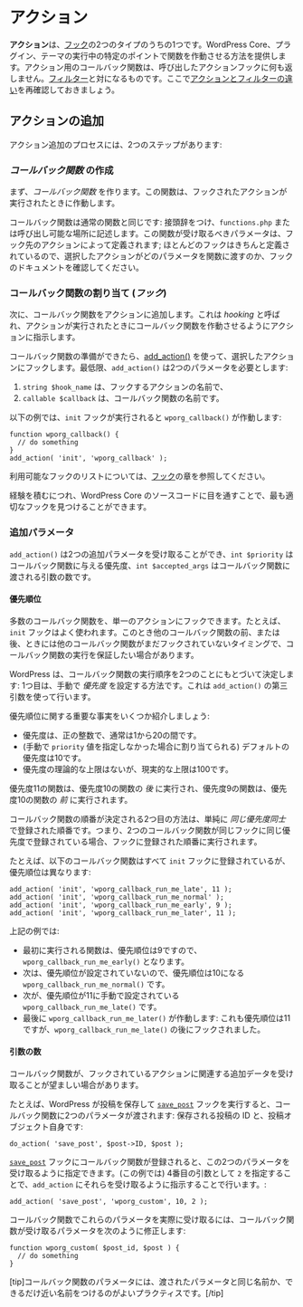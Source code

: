 <!-- 
# Actions
 -->
# アクション

<!-- 
**Actions** are one of the two types of [Hooks](https://developer.wordpress.org/plugins/hooks/). They provide a way for running a function at a specific point in the execution of WordPress Core, plugins, and themes. Callback functions for an Action do not return anything back to the calling Action hook. They are the counterpart to [Filters](https://developer.wordpress.org/plugins/hooks/filters/). Here is a refresher of [the difference between actions and filters](https://developer.wordpress.org/plugins/hooks/#actions-vs-filters).
 -->
**アクション**は、[フック](https://developer.wordpress.org/plugins/hooks/)の2つのタイプのうちの1つです。WordPress Core、プラグイン、テーマの実行中の特定のポイントで関数を作動させる方法を提供します。アクション用のコールバック関数は、呼び出したアクションフックに何も返しません。[フィルター](https://developer.wordpress.org/plugins/hooks/filters/)と対になるものです。ここで[アクションとフィルターの違い](https://developer.wordpress.org/plugins/hooks/#actions-vs-filters)を再確認しておきましょう。

<!-- 
## Adding an Action
 -->
## アクションの追加

<!-- 
The process of adding an action includes two steps:
 -->
アクション追加のプロセスには、2つのステップがあります:

<!-- 
### Create a _callback function_
 -->
### _コールバック関数_ の作成

<!-- 
First, create a _callback function_. This function will be run when the action it is hooked to is run.
 -->
まず、_コールバック関数_ を作ります。この関数は、フックされたアクションが実行されたときに作動します。

<!-- 
The callback function is just like a normal function: it should be prefixed, and it should be in `functions.php` or somewhere callable. The parameters it should accept will be defined by the action you are hooking to; most hooks are well defined, so review the hooks docs to see what parameters the action you have selected will pass to your function.
 -->
コールバック関数は通常の関数と同じです: 接頭辞をつけ、`functions.php` または呼び出し可能な場所に記述します。この関数が受け取るべきパラメータは、フック先のアクションによって定義されます; ほとんどのフックはきちんと定義されているので、選択したアクションがどのパラメータを関数に渡すのか、フックのドキュメントを確認してください。

<!-- 
### Assign (_hook_) your callback function
 -->
### コールバック関数の割り当て (_フック_)

<!-- 
Second, add your callback function to the action. This is called _hooking_ and tells the action to run your callback function when the action is run.
 -->
次に、コールバック関数をアクションに追加します。これは _hooking_ と呼ばれ、アクションが実行されたときにコールバック関数を作動させるようにアクションに指示します。

<!-- 
When your callback function is ready, use [add_action()](https://developer.wordpress.org/reference/functions/add_action/) to hook it to the action you have selected. At a minimum, `add_action()` requires two parameters:
 -->
コールバック関数の準備ができたら、[add_action()](https://developer.wordpress.org/reference/functions/add_action/) を使って、選択したアクションにフックします。最低限、`add_action()` は2つのパラメータを必要とします:

<!-- 
1. `string $hook_name` which is the name of the action you're hooking to, and
2. `callable $callback` the name of your callback function.
 -->
1. `string $hook_name` は、フックするアクションの名前で、
2. `callable $callback` は、コールバック関数の名前です。

<!-- 
The example below will run `wporg_callback()` when the `init` hook is executed:
 -->
以下の例では、`init` フックが実行されると `wporg_callback()` が作動します:

```
function wporg_callback() {
  // do something
}
add_action( 'init', 'wporg_callback' );
```

<!-- 
You can refer to the [Hooks](https://developer.wordpress.org/plugins/hooks/) chapter for a list of available hooks.
 -->
利用可能なフックのリストについては、[フック](https://developer.wordpress.org/plugins/hooks/)の章を参照してください。

<!-- 
As you gain more experience, looking through WordPress Core source code will allow you to find the most appropriate hook.
 -->
経験を積むにつれ、WordPress Core のソースコードに目を通すことで、最も適切なフックを見つけることができます。

<!-- 
### Additional Parameters
 -->
### 追加パラメータ

<!-- 
`add_action()` can accept two additional parameters, `int $priority` for the priority given to the callback function, and `int $accepted_args` for the number of arguments that will be passed to the callback function.
 -->
`add_action()` は2つの追加パラメータを受け取ることができ、`int $priority` はコールバック関数に与える優先度、`int $accepted_args` はコールバック関数に渡される引数の数です。

<!-- 
#### Priority
 -->
#### 優先順位

<!-- 
Many callback functions can be hooked to a single action. The `init` hook for example gets a lot of use. There may be cases where you need to ensure that your callback function runs before or after other callback functions, even when those other functions may not yet have been hooked.
 -->
多数のコールバック関数を、単一のアクションにフックできます。たとえば、`init` フックはよく使われます。このとき他のコールバック関数の前、または後、ときには他のコールバック関数がまだフックされていないタイミングで、コールバック関数の実行を保証したい場合があります。

<!-- 
WordPress determines the order that callback functions are run based on two things: The first way is by manually setting the _priority_. This is done using the third argument to `add_action()`.
 -->
WordPress は、コールバック関数の実行順序を2つのことにもとづいて決定します: 1つ目は、手動で _優先度_ を設定する方法です。これは `add_action()` の第三引数を使って行います。

<!-- 
Here are some important facts about priorities:
 -->
優先順位に関する重要な事実をいくつか紹介しましょう:

<!-- 
- priorities are positive integers, typically between 1 and 20
- the default priority (meaning, the priority assigned when no `priority` value is manually supplied) is 10
- there is no theoretical upper limit on the priority value, but the realistic upper limit is 100
 -->
- 優先度は、正の整数で、通常は1から20の間です。
- (手動で `priority` 値を指定しなかった場合に割り当てられる) デフォルトの優先度は10です。
- 優先度の理論的な上限はないが、現実的な上限は100です。

<!-- 
A function with a priority of 11 will run _after_ a function with a priority of 10; and a function with a priority of 9 will run _before_ a function with a priority of 10.
 -->
優先度11の関数は、優先度10の関数の _後_ に実行され、優先度9の関数は、優先度10の関数の _前_ に実行されます。

<!-- 
The second way that callback function order is determined is simply by the order in which it was registered _within the same priority value_. So if two callback functions are registered for the same hook with the same priority, they will be run in the order that they were registered to the hook.
 -->
コールバック関数の順番が決定される2つ目の方法は、単純に _同じ優先度同士_ で登録された順番です。つまり、2つのコールバック関数が同じフックに同じ優先度で登録されている場合、フックに登録された順番に実行されます。

<!-- 
For example, the following callback functions are all registered to the `init` hook, but with different priorities:
 -->
たとえば、以下のコールバック関数はすべて `init` フックに登録されているが、優先順位は異なります:

```
add_action( 'init', 'wporg_callback_run_me_late', 11 );
add_action( 'init', 'wporg_callback_run_me_normal' );
add_action( 'init', 'wporg_callback_run_me_early', 9 );
add_action( 'init', 'wporg_callback_run_me_later', 11 );
```

<!-- 
In the example above:
 -->
上記の例では:

<!-- 
- The first function run will be `wporg_callback_run_me_early()`, because it has a manual priority of 9
- Next, `wporg_callback_run_me_normal(),` because it has no priority set and so its priority is 10
- Next, `wporg_callback_run_me_late()` is run because it has a manual priority of 11
- Finally, `wporg_callback_run_me_later()` is run: it also has a priority of 11, but it was hooked after `wporg_callback_run_me_late()`.
 -->
- 最初に実行される関数は、優先順位は9ですので、`wporg_callback_run_me_early()` となります。
- 次は、優先順位が設定されていないので、優先順位は10になる `wporg_callback_run_me_normal()` です。
- 次が、優先順位が11に手動で設定されている `wporg_callback_run_me_late()` です。
- 最後に `wporg_callback_run_me_later()` が作動します: これも優先順位は11ですが、`wporg_callback_run_me_late()` の後にフックされました。

<!-- 
#### Number of Arguments
 -->
#### 引数の数

<!-- 
Sometimes it's desirable for a callback function to receive some extra data related to the action being hooked to.
 -->
コールバック関数が、フックされているアクションに関連する追加データを受け取ることが望ましい場合があります。

<!-- 
For example, when WordPress saves a post and runs the [`save_post`](https://developer.wordpress.org/reference/hooks/save_post/) hook, it passes two parameters to the callback function: the ID of the post being saved, and the post object itself:
 -->
たとえば、WordPress が投稿を保存して [`save_post`](https://developer.wordpress.org/reference/hooks/save_post/) フックを実行すると、コールバック関数に2つのパラメータが渡されます: 保存される投稿の ID と、投稿オブジェクト自身です:

```
do_action( 'save_post', $post->ID, $post );
```

<!-- 
When a callback function is registered for the [`save_post`](https://developer.wordpress.org/reference/hooks/save_post/) hook, it can specify that it wants to receive those two parameters. It does so by telling `add_action` to expect them by (in this case) putting `2` as the fourth argument:
 -->
[`save_post`](https://developer.wordpress.org/reference/hooks/save_post/) フックにコールバック関数が登録されると、この2つのパラメータを受け取るように指定できます。(この例では) 4番目の引数として `2` を指定することで、`add_action` にそれらを受け取るように指示することで行います。:

```
add_action( 'save_post', 'wporg_custom', 10, 2 );
```

<!-- 
In order to actually receive those parameters in your callback function, modify the parameters your callback function will accept, like this:
 -->
コールバック関数でこれらのパラメータを実際に受け取るには、コールバック関数が受け取るパラメータを次のように修正します:

```
function wporg_custom( $post_id, $post ) {
  // do something
}
```

<!-- 
[tip]]It's good practice to give your callback function parameters the same name as the passed parameters, or as close as you can.[/tip]
 -->
[tip]コールバック関数のパラメータには、渡されたパラメータと同じ名前か、できるだけ近い名前をつけるのがよいプラクティスです。[/tip]